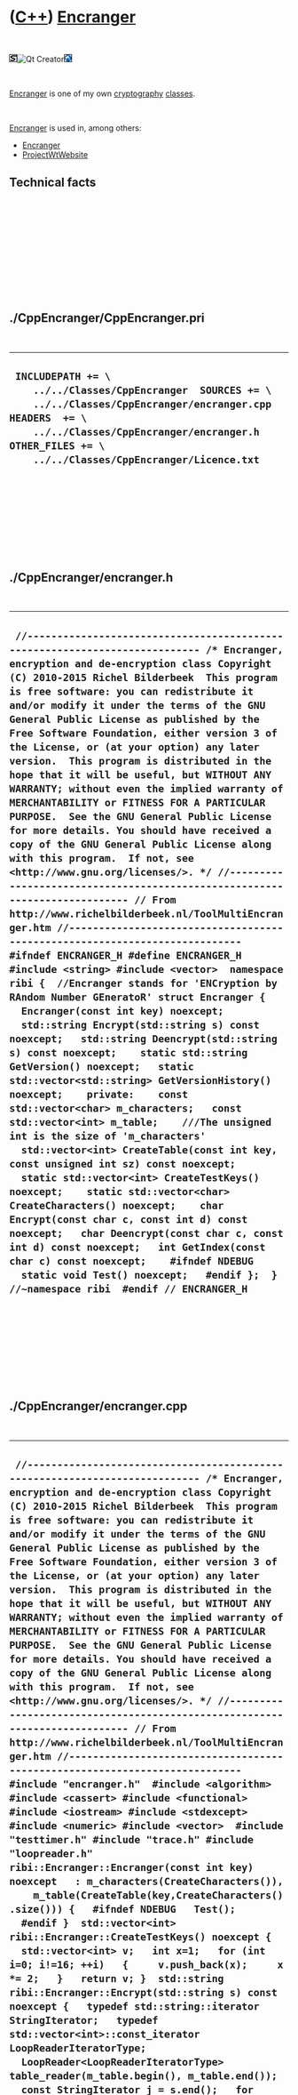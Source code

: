 



 

 

 

 

 

([C++](Cpp.htm)) [Encranger](CppEncranger.htm)
==============================================

 

![STL](PicStl.png)![Qt
Creator](PicQtCreator.png)![Lubuntu](PicLubuntu.png)

 

[Encranger](CppEncranger.htm) is one of my own
[cryptography](CppCryptography.htm) [classes](CppClass.htm).

 

[Encranger](CppEncranger.htm) is used in, among others:

-   [Encranger](ToolEncranger.htm)
-   [ProjectWtWebsite](ProjectWtWebsite.htm)

Technical facts
---------------

 

 

 

 

 

 

./CppEncranger/CppEncranger.pri
-------------------------------

 

  --------------------------------------------------------------------------------------------------------------------------------------------------------------------------------------------------------------------------------------
  ` INCLUDEPATH += \     ../../Classes/CppEncranger  SOURCES += \     ../../Classes/CppEncranger/encranger.cpp  HEADERS  += \     ../../Classes/CppEncranger/encranger.h  OTHER_FILES += \     ../../Classes/CppEncranger/Licence.txt`
  --------------------------------------------------------------------------------------------------------------------------------------------------------------------------------------------------------------------------------------

 

 

 

 

 

./CppEncranger/encranger.h
--------------------------

 

  ---------------------------------------------------------------------------------------------------------------------------------------------------------------------------------------------------------------------------------------------------------------------------------------------------------------------------------------------------------------------------------------------------------------------------------------------------------------------------------------------------------------------------------------------------------------------------------------------------------------------------------------------------------------------------------------------------------------------------------------------------------------------------------------------------------------------------------------------------------------------------------------------------------------------------------------------------------------------------------------------------------------------------------------------------------------------------------------------------------------------------------------------------------------------------------------------------------------------------------------------------------------------------------------------------------------------------------------------------------------------------------------------------------------------------------------------------------------------------------------------------------------------------------------------------------------------------------------------------------------------------------------------------------------------------------------------------------------------------------------------------------------------------------------------------------------------------------------------------------------------------------------------------------------------------------------------------------------------------------------------------------------------------------------------------------------------------------------------------------------------------
  ` //--------------------------------------------------------------------------- /* Encranger, encryption and de-encryption class Copyright (C) 2010-2015 Richel Bilderbeek  This program is free software: you can redistribute it and/or modify it under the terms of the GNU General Public License as published by the Free Software Foundation, either version 3 of the License, or (at your option) any later version.  This program is distributed in the hope that it will be useful, but WITHOUT ANY WARRANTY; without even the implied warranty of MERCHANTABILITY or FITNESS FOR A PARTICULAR PURPOSE.  See the GNU General Public License for more details. You should have received a copy of the GNU General Public License along with this program.  If not, see <http://www.gnu.org/licenses/>. */ //--------------------------------------------------------------------------- // From http://www.richelbilderbeek.nl/ToolMultiEncranger.htm //--------------------------------------------------------------------------- #ifndef ENCRANGER_H #define ENCRANGER_H  #include <string> #include <vector>  namespace ribi {  //Encranger stands for 'ENCryption by RAndom Number GEneratoR' struct Encranger {   Encranger(const int key) noexcept;   std::string Encrypt(std::string s) const noexcept;   std::string Deencrypt(std::string s) const noexcept;    static std::string GetVersion() noexcept;   static std::vector<std::string> GetVersionHistory() noexcept;    private:    const std::vector<char> m_characters;   const std::vector<int> m_table;    ///The unsigned int is the size of 'm_characters'   std::vector<int> CreateTable(const int key, const unsigned int sz) const noexcept;    static std::vector<int> CreateTestKeys() noexcept;    static std::vector<char> CreateCharacters() noexcept;    char Encrypt(const char c, const int d) const noexcept;   char Deencrypt(const char c, const int d) const noexcept;   int GetIndex(const char c) const noexcept;    #ifndef NDEBUG   static void Test() noexcept;   #endif };  } //~namespace ribi  #endif // ENCRANGER_H`
  ---------------------------------------------------------------------------------------------------------------------------------------------------------------------------------------------------------------------------------------------------------------------------------------------------------------------------------------------------------------------------------------------------------------------------------------------------------------------------------------------------------------------------------------------------------------------------------------------------------------------------------------------------------------------------------------------------------------------------------------------------------------------------------------------------------------------------------------------------------------------------------------------------------------------------------------------------------------------------------------------------------------------------------------------------------------------------------------------------------------------------------------------------------------------------------------------------------------------------------------------------------------------------------------------------------------------------------------------------------------------------------------------------------------------------------------------------------------------------------------------------------------------------------------------------------------------------------------------------------------------------------------------------------------------------------------------------------------------------------------------------------------------------------------------------------------------------------------------------------------------------------------------------------------------------------------------------------------------------------------------------------------------------------------------------------------------------------------------------------------------------

 

 

 

 

 

./CppEncranger/encranger.cpp
----------------------------

 

  -----------------------------------------------------------------------------------------------------------------------------------------------------------------------------------------------------------------------------------------------------------------------------------------------------------------------------------------------------------------------------------------------------------------------------------------------------------------------------------------------------------------------------------------------------------------------------------------------------------------------------------------------------------------------------------------------------------------------------------------------------------------------------------------------------------------------------------------------------------------------------------------------------------------------------------------------------------------------------------------------------------------------------------------------------------------------------------------------------------------------------------------------------------------------------------------------------------------------------------------------------------------------------------------------------------------------------------------------------------------------------------------------------------------------------------------------------------------------------------------------------------------------------------------------------------------------------------------------------------------------------------------------------------------------------------------------------------------------------------------------------------------------------------------------------------------------------------------------------------------------------------------------------------------------------------------------------------------------------------------------------------------------------------------------------------------------------------------------------------------------------------------------------------------------------------------------------------------------------------------------------------------------------------------------------------------------------------------------------------------------------------------------------------------------------------------------------------------------------------------------------------------------------------------------------------------------------------------------------------------------------------------------------------------------------------------------------------------------------------------------------------------------------------------------------------------------------------------------------------------------------------------------------------------------------------------------------------------------------------------------------------------------------------------------------------------------------------------------------------------------------------------------------------------------------------------------------------------------------------------------------------------------------------------------------------------------------------------------------------------------------------------------------------------------------------------------------------------------------------------------------------------------------------------------------------------------------------------------------------------------------------------------------------------------------------------------------------------------------------------------------------------------------------------------------------------------------------------------------------------------------------------------------------------------------------------------------------------------------------------------------------------------------------------------------------------------------------------------------------------------------------------------------------------------------------------------------------------------------------------------------------------------------------------------------------------------------------------------------------------------------------------------------------------------------------------------------------------------------------------------------------------------------------------------------------------------------------------------------------------------------------------------------------------------------------------------------------------------------------------------------------------------------------------------------------------------------------------------------------------------------------------------------------------------------------------------------------------------------------------------------------------------------------------------------------------------------------------------------------------------------------------------------------------------------------------------------------------------------------------------------------------------------------------------------------------------------------------------------------------------------------------------------------------------------------------------------------------------------------------------------------------------------------------------------------------------------------------------------------------------------------------------------------------------------------------------------------------------------------------------------------------------------------------------------------------------------------------------------------------------------------------------------------------------------------------------------------------------------------------------------------------------------------------------------------------------------------------------------------------------------------------------------------------------------------------------------------------------------------------------------------------------------------------------------------------------------------------------------------------------------------------------------------------------------------------------------------------------------------------------------------------------------------------------------------------------------------------------------------------------------------------------------------------------------------------------------------------------------------------------------------------------------------------------------------------------------------------------------------------------------------------------------------------------------------------------------------------------------------------------------------------------------------------------------------------------------------------------------------------------------------------------------------------------------------------------------------------------------------------------------------------------------------------------------------------------------------------------------------------------------------------------------------------------------------------------------------------------------------------------------------------------------------------------------------------------------------------------------------------------------------------------------------------------------------------------------------------------------------------------------
  ``  //--------------------------------------------------------------------------- /* Encranger, encryption and de-encryption class Copyright (C) 2010-2015 Richel Bilderbeek  This program is free software: you can redistribute it and/or modify it under the terms of the GNU General Public License as published by the Free Software Foundation, either version 3 of the License, or (at your option) any later version.  This program is distributed in the hope that it will be useful, but WITHOUT ANY WARRANTY; without even the implied warranty of MERCHANTABILITY or FITNESS FOR A PARTICULAR PURPOSE.  See the GNU General Public License for more details. You should have received a copy of the GNU General Public License along with this program.  If not, see <http://www.gnu.org/licenses/>. */ //--------------------------------------------------------------------------- // From http://www.richelbilderbeek.nl/ToolMultiEncranger.htm //--------------------------------------------------------------------------- #include "encranger.h"  #include <algorithm> #include <cassert> #include <functional> #include <iostream> #include <stdexcept> #include <numeric> #include <vector>  #include "testtimer.h" #include "trace.h" #include "loopreader.h"  ribi::Encranger::Encranger(const int key) noexcept   : m_characters(CreateCharacters()),     m_table(CreateTable(key,CreateCharacters().size())) {   #ifndef NDEBUG   Test();   #endif }  std::vector<int> ribi::Encranger::CreateTestKeys() noexcept {   std::vector<int> v;   int x=1;   for (int i=0; i!=16; ++i)   {     v.push_back(x);     x *= 2;   }   return v; }  std::string ribi::Encranger::Encrypt(std::string s) const noexcept {   typedef std::string::iterator StringIterator;   typedef std::vector<int>::const_iterator LoopReaderIteratorType;   LoopReader<LoopReaderIteratorType> table_reader(m_table.begin(), m_table.end());    const StringIterator j = s.end();   for (StringIterator i = s.begin(); i!=j; ++i, table_reader.Next())   {     *i = Encrypt(*i,*table_reader.Read());   }   return s; }  std::string ribi::Encranger::Deencrypt(std::string s) const noexcept {   typedef std::string::iterator StringIterator;   LoopReader<std::vector<int>::const_iterator> table_reader(m_table.begin(), m_table.end());    const StringIterator j = s.end();   for (StringIterator i = s.begin(); i!=j; ++i, table_reader.Next())   {     *i = Deencrypt(*i,*table_reader.Read());   }   return s; }  char ribi::Encranger::Encrypt(const char c, const int d) const noexcept {   const int i = GetIndex(c);   const int n_chars = static_cast<int>(m_characters.size());   const int i_new = (i + d) % n_chars;   assert(i_new >= 0);   assert(i_new < static_cast<int>(m_characters.size()));   return m_characters[i_new]; }  char ribi::Encranger::Deencrypt(const char c, const int d) const noexcept {   const int i = GetIndex(c);   const int n_chars = static_cast<int>(m_characters.size());   const int i_new = (i - d + n_chars) % n_chars;   assert(i_new >= 0);   assert(i_new < static_cast<int>(m_characters.size()));   return m_characters[i_new]; }  int ribi::Encranger::GetIndex(const char c) const noexcept {   if (c == '\t' || c == '\n') return GetIndex(' ');   const std::vector<char>::const_iterator i     = std::find(m_characters.begin(), m_characters.end(), c);   assert(i!=m_characters.end());   return i - m_characters.begin(); }  std::vector<int> ribi::Encranger::CreateTable(const int key, const unsigned int sz) const noexcept {   assert(sz != 0 && "Supplied table must not be of size zero");    std::vector<int> v(sz);   std::iota(v.begin(),v.end(),0);    //The key is the seed   std::srand(key);    //Shuffle   std::random_shuffle(std::begin(v),std::end(v));    return v; }  std::vector<char> ribi::Encranger::CreateCharacters() noexcept {   std::vector<char> v;   //Uppercase   v.push_back('A');   v.push_back('B');   v.push_back('C');   v.push_back('D');   v.push_back('E');   v.push_back('F');   v.push_back('G');   v.push_back('H');   v.push_back('I');   v.push_back('J');   v.push_back('K');   v.push_back('L');   v.push_back('M');   v.push_back('N');   v.push_back('O');   v.push_back('P');   v.push_back('Q');   v.push_back('R');   v.push_back('S');   v.push_back('T');   v.push_back('U');   v.push_back('V');   v.push_back('W');   v.push_back('X');   v.push_back('Y');   v.push_back('Z');   //Lowercase   v.push_back('a');   v.push_back('b');   v.push_back('c');   v.push_back('d');   v.push_back('e');   v.push_back('f');   v.push_back('g');   v.push_back('h');   v.push_back('i');   v.push_back('j');   v.push_back('k');   v.push_back('l');   v.push_back('m');   v.push_back('n');   v.push_back('o');   v.push_back('p');   v.push_back('q');   v.push_back('r');   v.push_back('s');   v.push_back('t');   v.push_back('u');   v.push_back('v');   v.push_back('w');   v.push_back('x');   v.push_back('y');   v.push_back('z');   //Digits   v.push_back('0');   v.push_back('1');   v.push_back('2');   v.push_back('3');   v.push_back('4');   v.push_back('5');   v.push_back('6');   v.push_back('7');   v.push_back('8');   v.push_back('9');   //Above digits   v.push_back('!');   v.push_back('@');   v.push_back('#');   v.push_back('$');   v.push_back('%');   v.push_back('^');   v.push_back('&');   v.push_back('*');   v.push_back('(');   v.push_back(')');   //Other interpunction   v.push_back('~');   v.push_back('`');   v.push_back('-');   v.push_back('_');   v.push_back('=');   v.push_back('+');   v.push_back('[');   v.push_back(']');   v.push_back('{');   v.push_back('}');   v.push_back(';');   v.push_back(':');   v.push_back('\'');   v.push_back('\"');   v.push_back('<');   v.push_back('>');   v.push_back(',');   v.push_back('.');   v.push_back('/');   v.push_back('?');   v.push_back('\\');   v.push_back('|');   v.push_back(' ');   return v; }  std::string ribi::Encranger::GetVersion() noexcept {   return "1.3"; }  std::vector<std::string> ribi::Encranger::GetVersionHistory() noexcept {   return {     "2010-01-05: version 1.0: initial version",     "2011-01-12: version 1.1: added version info",     "2014-04-01: version 1.2: replaced use of custom Increase class by std::iota",     "2014-07-21: version 1.3: rigid testing"   }; }  #ifndef NDEBUG void ribi::Encranger::Test() noexcept {   {     static bool is_tested{false};     if (is_tested) return;     is_tested = true;   }   const TestTimer test_timer(__func__,__FILE__,1.0);   //Test Increase   {     const std::size_t sz { 5 };     std::vector<int> v(sz);     //std::for_each(v.begin(), v.end(), Increase() );     std::iota(v.begin(),v.end(),0);     for (std::size_t i=0; i!=sz; ++i) { assert( v[i] == static_cast<int>(i) ); }   }   {     const std::vector<std::string> v {       "abcdefghijklmnopqrstuvwxyzabcdefghijklmnopqrstuvwxyzabcdefghijklmnopqrstuvwxyz",       "a cde ghijklm opqrstuvwxyzabc efghijklmnopqrstuvwxyzabcdefghi klmnopqrstuvwxyz",       "a",       " a",       "a ",       " a ",       "  a  "     };     for (const std::string& s: v)     {       for (const int key: CreateTestKeys())       {         const Encranger e(key);         assert(e.Deencrypt(e.Encrypt(s)) == s);         //Test encryption with real, decryption with faker         const Encranger faker(key + 1);         if (faker.Deencrypt(e.Encrypt(s)) == s)         {           TRACE("ERROR");           TRACE(key);           TRACE(s);           TRACE("BREAK");         }         assert(faker.Deencrypt(e.Encrypt(s)) != s);       }     }   } } #endif ``
  -----------------------------------------------------------------------------------------------------------------------------------------------------------------------------------------------------------------------------------------------------------------------------------------------------------------------------------------------------------------------------------------------------------------------------------------------------------------------------------------------------------------------------------------------------------------------------------------------------------------------------------------------------------------------------------------------------------------------------------------------------------------------------------------------------------------------------------------------------------------------------------------------------------------------------------------------------------------------------------------------------------------------------------------------------------------------------------------------------------------------------------------------------------------------------------------------------------------------------------------------------------------------------------------------------------------------------------------------------------------------------------------------------------------------------------------------------------------------------------------------------------------------------------------------------------------------------------------------------------------------------------------------------------------------------------------------------------------------------------------------------------------------------------------------------------------------------------------------------------------------------------------------------------------------------------------------------------------------------------------------------------------------------------------------------------------------------------------------------------------------------------------------------------------------------------------------------------------------------------------------------------------------------------------------------------------------------------------------------------------------------------------------------------------------------------------------------------------------------------------------------------------------------------------------------------------------------------------------------------------------------------------------------------------------------------------------------------------------------------------------------------------------------------------------------------------------------------------------------------------------------------------------------------------------------------------------------------------------------------------------------------------------------------------------------------------------------------------------------------------------------------------------------------------------------------------------------------------------------------------------------------------------------------------------------------------------------------------------------------------------------------------------------------------------------------------------------------------------------------------------------------------------------------------------------------------------------------------------------------------------------------------------------------------------------------------------------------------------------------------------------------------------------------------------------------------------------------------------------------------------------------------------------------------------------------------------------------------------------------------------------------------------------------------------------------------------------------------------------------------------------------------------------------------------------------------------------------------------------------------------------------------------------------------------------------------------------------------------------------------------------------------------------------------------------------------------------------------------------------------------------------------------------------------------------------------------------------------------------------------------------------------------------------------------------------------------------------------------------------------------------------------------------------------------------------------------------------------------------------------------------------------------------------------------------------------------------------------------------------------------------------------------------------------------------------------------------------------------------------------------------------------------------------------------------------------------------------------------------------------------------------------------------------------------------------------------------------------------------------------------------------------------------------------------------------------------------------------------------------------------------------------------------------------------------------------------------------------------------------------------------------------------------------------------------------------------------------------------------------------------------------------------------------------------------------------------------------------------------------------------------------------------------------------------------------------------------------------------------------------------------------------------------------------------------------------------------------------------------------------------------------------------------------------------------------------------------------------------------------------------------------------------------------------------------------------------------------------------------------------------------------------------------------------------------------------------------------------------------------------------------------------------------------------------------------------------------------------------------------------------------------------------------------------------------------------------------------------------------------------------------------------------------------------------------------------------------------------------------------------------------------------------------------------------------------------------------------------------------------------------------------------------------------------------------------------------------------------------------------------------------------------------------------------------------------------------------------------------------------------------------------------------------------------------------------------------------------------------------------------------------------------------------------------------------------------------------------------------------------------------------------------------------------------------------------------------------------------------------------------------------------------------------------------------------------------------------------------------------------------------------

 

 

 

 

 





 

[![Valid XHTML 1.0 Strict](valid-xhtml10.png){width="88"
height="31"}](http://validator.w3.org/check?uri=referer)

This page has been created by the [tool](Tools.htm)
[CodeToHtml](ToolCodeToHtml.htm)

